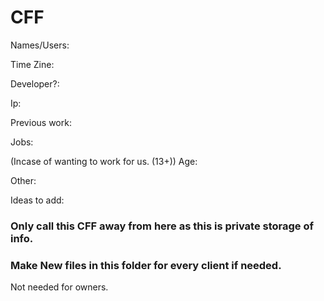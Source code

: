 # CFF

Names/Users:

Time Zine:

Developer?:

Ip:

Previous work:

Jobs:

(Incase of wanting to work for us. (13+)) Age:

Other:



Ideas to add:


### Only call this CFF away from here as this is private storage of info.


### Make New files in this folder for every client if needed.


Not needed for owners.
